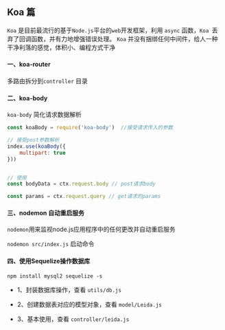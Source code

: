 

## Koa 篇

`Koa` 是目前最流行的基于`Node.js`平台的`web`开发框架，利用 `async` 函数，`Koa `丢弃了回调函数，并有力地增强错误处理。 
`Koa` 并没有捆绑任何中间件，给人一种干净利落的感觉，体积小、编程方式干净


#### 一、koa-router

多路由拆分到`controller` 目录


#### 二、koa-body

`koa-body` 简化请求数据解析

```javascript
const koaBody = require('koa-body')  //接受请求传入的参数

// 接受post参数解析
index.use(koaBody({
    multipart: true
}))


// 使用
const bodyData = ctx.request.body // post请求body

const params = ctx.request.query // get请求的params
```


#### 三、nodemon 自动重启服务

`nodemon`用来监视node.js应用程序中的任何更改并自动重启服务

`nodemon src/index.js` 启动命令


#### 四、使用Sequelize操作数据库

`npm install mysql2 sequelize -s`

* 1、封装数据库操作，查看 `utils/db.js`

* 2、创建数据表对应的模型对象，查看 `model/Leida.js`

* 3、基本使用，查看 `controller/leida.js`




